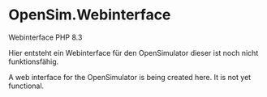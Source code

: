 # OpenSim.Webinterface
Webinterface PHP 8.3

Hier entsteht ein Webinterface für den OpenSimulator dieser ist noch nicht funktionsfähig.

A web interface for the OpenSimulator is being created here. It is not yet functional.
